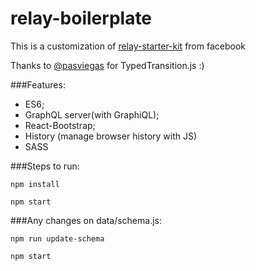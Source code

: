 # relay-boilerplate

This is a customization of <a href="https://github.com/relayjs/relay-starter-kit">relay-starter-kit</a> from facebook

Thanks to <a href="https://github.com/pasviegas">@pasviegas</a> for TypedTransition.js :)

###Features:

- ES6;
- GraphQL server(with GraphiQL);
- React-Bootstrap;
- History (manage browser history with JS)
- SASS

###Steps to run:

```
npm install
```
```
npm start
```

###Any changes on data/schema.js:

```
npm run update-schema
```
```
npm start
```
